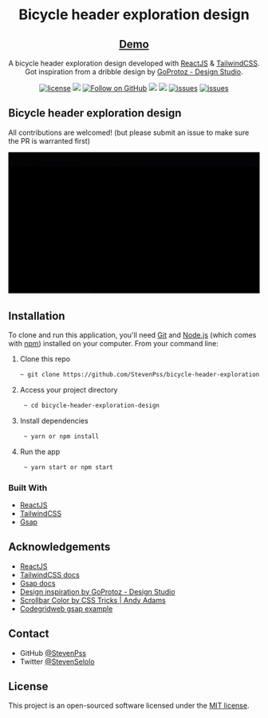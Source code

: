 <h1 align="center">Bicycle header exploration design</h1>

<div align="center">

<h2>
   <a href="https://stevenpss-bicycle-header-exploration-design.netlify.app/">
   Demo
   </a>
</h2>

A bicycle header exploration design developed with [ReactJS](https://reactjs.org/) & [TailwindCSS](https://tailwindcss.com/). Got inspiration from a dribble design by [GoProtoz - Design Studio](https://dribbble.com/shots/14876332-Electrical-Bicycle-Concept).


[![license](https://img.shields.io/badge/license-MIT-blue.svg)](https://github.com/StevenPss/bicycle-header-exploration-design/blob/main/LICENSE)
<img src="https://img.shields.io/badge/developed%20by-StevenPss-blue.svg">
[![Follow on GitHub](https://img.shields.io/github/followers/StevenPss?label=Follow&style=social)](https://github.com/StevenPss)
<img src="https://img.shields.io/github/stars/StevenPss/bicycle-header-exploration-design.svg?style=flat">
<img src="https://img.shields.io/github/languages/top/StevenPss/bicycle-header-exploration-design.svg"/>
[![issues](https://img.shields.io/github/issues/StevenPss/bicycle-header-exploration-design.svg)](https://github.com/StevenPss/bicycle-header-exploration-design/issues)
[![issues](https://img.shields.io/badge/PRs-welcome-brightgreen.svg?style=flat)](https://github.com/StevenPss/bicycle-header-exploration-design/pulls)

</p>

</div>


## Bicycle header exploration design

All contributions are welcomed! (but please submit an issue to make sure the PR is warranted first)

![screenshot](https://github.com/StevenPss/bicycle-header-exploration-design/blob/main/src/static/demo.gif)

## Installation

To clone and run this application, you'll need [Git](https://git-scm.com) and [Node.js](https://nodejs.org/en/download/) (which comes with [npm](http://npmjs.com)) installed on your computer. From your command line:

1. Clone this repo
    ```zsh
    ~ git clone https://github.com/StevenPss/bicycle-header-exploration-design
    ```
2. Access your project directory 
   ```zsh
    ~ cd bicycle-header-exploration-design
   ```
3. Install dependencies
   ```zsh
    ~ yarn or npm install
   ```
4. Run the app
   ```zsh
    ~ yarn start or npm start
   ```


### Built With

<!-- This section should list any major frameworks that you built your project using. Here are a few examples.-->

- [ReactJS](https://reactjs.org/)
- [TailwindCSS](https://tailwindcss.com/)
- [Gsap](https://greensock.com/gsap/)


## Acknowledgements

<!-- This section should list any articles or add-ons/plugins that helps you to complete the project. This is optional but it will help you in the future. For exmpale -->

- [ReactJS](https://reactjs.org/)
- [TailwindCSS docs](https://tailwindcss.com/docs)
- [Gsap docs](https://greensock.com/docs/)
- [Design inspiration by GoProtoz - Design Studio](https://dribbble.com/shots/14876332-Electrical-Bicycle-Concept)
- [Scrollbar Color by CSS Tricks | Andy Adams](https://css-tricks.com/almanac/properties/s/scrollbar-color/)
- [Codegridweb gsap example](https://github.com/codegridweb/Minimal-Landing-Page-Animation-Using-GSAP)


## Contact

- GitHub [@StevenPss](https://github.com/StevenPss)
- Twitter [@StevenSelolo](https://twitter.com/StevenSelolo)

## License

This project is an open-sourced software licensed under the [MIT license](https://github.com/StevenPss/bicycle-header-exploration-design/blob/main/LICENSE).
